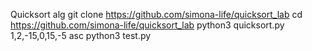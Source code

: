 Quicksort alg
git clone https://github.com/simona-life/quicksort_lab
cd https://github.com/simona-life/quicksort_lab
python3 quicksort.py 1,2,-15,0,15,-5 asc
python3 test.py
